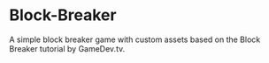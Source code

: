 # Block-Breaker

A simple block breaker game with custom assets based on the Block Breaker tutorial by GameDev.tv.
